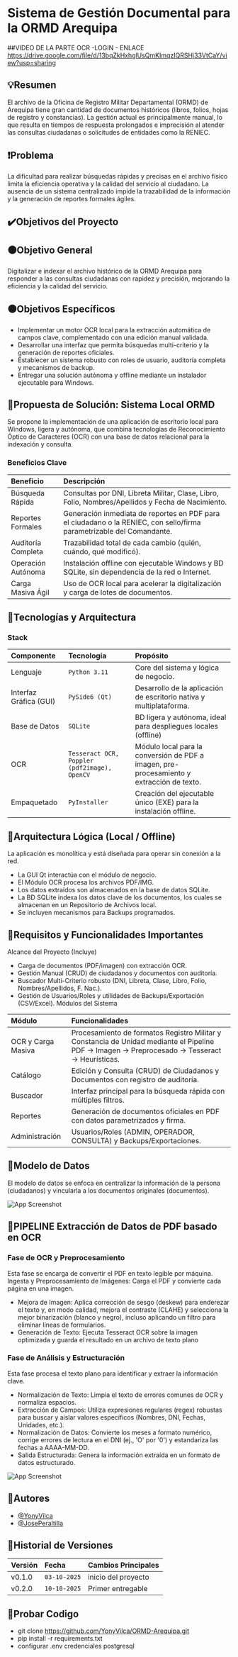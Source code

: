 # Sistema de Gestión Documental para la ORMD Arequipa
##VIDEO DE LA PARTE OCR -LOGIN - ENLACE
https://drive.google.com/file/d/13bqZkHxhglUsQmKImqzIQRSHj33VtCaY/view?usp=sharing

## 💡Resumen 

El archivo de la Oficina de Registro Militar Departamental (ORMD) de Arequipa tiene gran cantidad de documentos históricos (libros, folios, hojas de registro y constancias). La gestión actual es principalmente manual, lo que resulta en tiempos de respuesta prolongados e imprecisión al atender las consultas ciudadanas o solicitudes de entidades como la RENIEC.

## ❗Problema

La dificultad para realizar búsquedas rápidas y precisas en el archivo físico limita la eficiencia operativa y la calidad del servicio al ciudadano. La ausencia de un sistema centralizado impide la trazabilidad de la información y la generación de reportes formales ágiles.

## ✔️Objetivos del Proyecto
## ⚫Objetivo General
Digitalizar e indexar el archivo histórico de la ORMD Arequipa para responder a las consultas ciudadanas con rapidez y precisión, mejorando la eficiencia y la calidad del servicio.
## ⚫Objetivos Específicos
- Implementar un motor OCR local para la extracción automática de campos clave, complementado con una edición manual validada.
- Desarrollar una interfaz que permita búsquedas multi-criterio y la generación de reportes oficiales.
- Establecer un sistema robusto con roles de usuario, auditoría completa y mecanismos de backup.
- Entregar una solución autónoma y offline mediante un instalador ejecutable para Windows.

## 🔵Propuesta de Solución: Sistema Local ORMD
Se propone la implementación de una aplicación de escritorio local para Windows, ligera y autónoma, que combina tecnologías de Reconocimiento Óptico de Caracteres (OCR) con una base de datos relacional para la indexación y consulta.
### Beneficios Clave
| Beneficio |  Descripción                |
| :-------- |:------------------------- |
| Búsqueda Rápida | Consultas por DNI, Libreta Militar, Clase, Libro, Folio, Nombres/Apellidos y Fecha de Nacimiento. |
| Reportes Formales | Generación inmediata de reportes en PDF para el ciudadano o la RENIEC, con sello/firma parametrizable del Comandante. |
| Auditoría Completa | Trazabilidad total de cada cambio (quién, cuándo, qué modificó). |
| Operación Autónoma | Instalación offline con ejecutable Windows y BD SQLite, sin dependencia de la red o Internet. |
| Carga Masiva Ágil | Uso de OCR local para acelerar la digitalización y carga de lotes de documentos. |

## 🔳Tecnologías y Arquitectura
### Stack
| Componente | Tecnología     | Propósito               |
| :-------- | :------- | :------------------------- |
| Lenguaje | `Python 3.11` | Core del sistema y lógica de negocio. |
| Interfaz Gráfica (GUI) | `PySide6 (Qt)` | Desarrollo de la aplicación de escritorio nativa y multiplataforma. |
| Base de Datos | `SQLite` | BD ligera y autónoma, ideal para despliegues locales (offline) |
| OCR | `Tesseract OCR, Poppler (pdf2image), OpenCV` | Módulo local para la conversión de PDF a imagen, pre-procesamiento y extracción de texto. |
| Empaquetado | `PyInstaller` | Creación del ejecutable único (EXE) para la instalación offline. |

## 🔳Arquitectura Lógica (Local / Offline)
La aplicación es monolítica y está diseñada para operar sin conexión a la red.

- La GUI Qt interactúa con el módulo de negocio.
- El Módulo OCR procesa los archivos PDF/IMG.
- Los datos extraídos son almacenados en la base de datos SQLite.
- La BD SQLite indexa los datos clave de los documentos, los cuales se almacenan en un Repositorio de Archivos local.
- Se incluyen mecanismos para Backups programados.
## 🔳Requisitos y Funcionalidades Importantes
Alcance del Proyecto (Incluye)
- Carga de documentos (PDF/imagen) con extracción OCR.
- Gestión Manual (CRUD) de ciudadanos y documentos con auditoría.
- Buscador Multi-Criterio robusto (DNI, Libreta, Clase, Libro, Folio, Nombres/Apellidos, F. Nac.).
- Gestión de Usuarios/Roles y utilidades de Backups/Exportación (CSV/Excel).
Módulos del Sistema

| Módulo |  Funcionalidades             |
| :-------- |:------------------------- |
| OCR y Carga Masiva | Procesamiento de formatos Registro Militar y Constancia de Unidad mediante el Pipeline PDF → Imagen → Preprocesado → Tesseract → Heurísticas. |
|Catálogo | Edición y Consulta (CRUD) de Ciudadanos y Documentos con registro de auditoría. |
| Buscador | Interfaz principal para la búsqueda rápida con múltiples filtros. |
| Reportes | Generación de documentos oficiales en PDF con datos parametrizados y firma. |
| Administración | Usuarios/Roles (ADMIN, OPERADOR, CONSULTA) y Backups/Exportaciones. |

## 🔳Modelo de Datos
El modelo de datos se enfoca en centralizar la información de la persona (ciudadanos) y vincularla a los documentos originales (documentos).

![App Screenshot](https://github.com/YonyVilca/ORMD-Arequipa/blob/main/ORMD_DOC/Modelo%20de%20datos.png)

## 🔳PIPELINE Extracción de Datos de PDF basado en OCR
### Fase de OCR y Preprocesamiento
Esta fase se encarga de convertir el PDF en texto legible por máquina.
Ingesta y Preprocesamiento de Imágenes: Carga el PDF y convierte cada página en una imagen.
- Mejora de Imagen: Aplica corrección de sesgo (deskew) para enderezar el texto y, en modo calidad, mejora el contraste (CLAHE) y selecciona la mejor binarización (blanco y negro), incluso aplicando un filtro para eliminar líneas de formularios.
- Generación de Texto: Ejecuta Tesseract OCR sobre la imagen optimizada y guarda el resultado en un archivo de texto plano

### Fase de Análisis y Estructuración
Esta fase procesa el texto plano para identificar y extraer la información clave.
- Normalización de Texto: Limpia el texto de errores comunes de OCR y normaliza espacios.
- Extracción de Campos: Utiliza expresiones regulares (regex) robustas para buscar y aislar valores específicos (Nombres, DNI, Fechas, Unidades, etc.).
- Normalización de Datos: Convierte los meses a formato numérico, corrige errores de lectura en el DNI (ej., 'O' por '0') y estandariza las fechas a AAAA-MM-DD.
- Salida Estructurada: Genera la información extraída en un formato de datos estructurado.

![App Screenshot](https://github.com/YonyVilca/ORMD-Arequipa/blob/main/ORMD_DOC/PIPELINE.png)

## 🔳Autores
- [@YonyVilca](https://github.com/YonyVilca)
- [@JosePeraltilla](https://www.github.com/)

## 🔳Historial de Versiones
| Versión | Fecha    | Cambios Principales              |
| :-------- | :------- | :------------------------- |
| v0.1.0 | `03-10-2025` | inicio del proyecto |
| v0.2.0 | `10-10-2025` | Primer entregable |

## 🔳Probar Codigo
- git clone https://github.com/YonyVilca/ORMD-Arequipa.git
- pip install -r requirements.txt
- configurar .env credenciales postgresql
